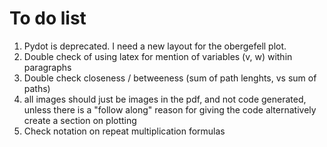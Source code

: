 # To do list



1. Pydot is deprecated. I need a new layout for the obergefell plot.
2. Double check of using latex for mention of variables (v, w) within paragraphs
3. Double check closeness / betweeness (sum of path lenghts, vs sum of paths)
4. all images should just be images in the pdf, and not code generated, unless there is a "follow along"  reason for giving the code  alternatively create a section on plotting
5. Check notation on repeat multiplication formulas

